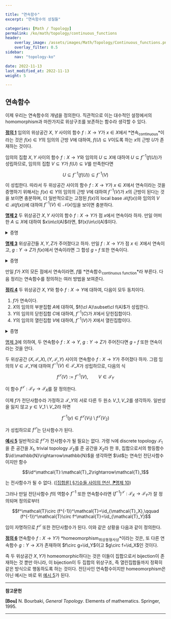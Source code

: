 ```yaml
---

title: "연속함수"
excerpt: "연속함수의 성질들"

categories: [Math / Topology]
permalink: /ko/math/topology/continuous_functions
header:
    overlay_image: /assets/images/Math/Topology/Continuous_functions.png
    overlay_filter: 0.5
sidebar: 
    nav: "topology-ko"

date: 2022-11-13
last_modified_at: 2022-11-13
weight: 5

---
```


## 연속함수

이제 우리는 연속함수의 개념을 정의한다. 직관적으로 이는 대수적인 설정에서의 homomorphism과 마찬가지로 위상구조를 보존하는 함수라 생각할 수 있다.

<div class="definition" markdown="1">

<ins id="def1">**정의 1**</ins> 임의의 위상공간 $X$, $Y$ 사이의 함수 $f:X\rightarrow Y$가 $x\in X$에서 *연속<sub>continuous</sub>*이라는 것은 $f(x)\in Y$의 임의의 근방 $V$에 대하여, $f(U)\subseteq V$이도록 하는 $x$의 근방 $U$가 존재하는 것이다. 

</div>

임의의 집합 $X,Y$ 사이의 함수 $f:X\rightarrow Y$와 임의의 $U\subseteq X$에 대하여 $U\subseteq f^{-1}(f(U))$가 성립하므로, 임의의 집합 $V\subseteq Y$가 $f(U)\subseteq V$를 만족한다면 

$$U\subseteq f^{-1}(f(U))\subseteq f^{-1}(V)$$

이 성립한다. 따라서 두 위상공간 사이의 함수 $f:X\rightarrow Y$가 $x\in X$에서 연속이라는 것을 증명하기 위해서는 $f(x)\in Y$의 임의의 근방 $V$에 대하여 $f^{-1}(V)$가 $x$의 근방이 된다는 것을 보이면 충분하며, 더 일반적으로는 고정된 $f(x)$의 local base $\mathcal{B}(f(x))$와 임의의 $V\in\mathcal{B}(f(x))$에 대하여 $f^{-1}(V)\in\mathcal{N}(x)$임을 보이면 충분하다. 

<div class="proposition" markdown="1">

<ins id="prop2">**명제 2**</ins> 두 위상공간 $X,Y$ 사이의 함수 $f:X\rightarrow Y$가 점 $x$에서 연속이라 하자. 만일 어떠한 $A\subseteq X$에 대하여 $x\in\cl(A)$라면, $f(x)\in\cl(A)$이다.

</div>
<details class="proof" markdown="1">
<summary>증명</summary>

$f(x)\in Y$의 임의의 근방 $V$를 택하자. 그럼 $f^{-1}(V)$는 $x$의 근방이므로 $f^{-1}(V)\cap A\neq\emptyset$이고 ([§집합의 내부, 폐포, 경계, ⁋명제 6](/ko/math/topology/other_concepts#prop6)), $x'\in f^{-1}(V)\cap A$라 하면 $f(x')\in V\cap f(A)$이다. 특히 $V\cap f(A)\neq\emptyset$이므로, 다시 [§집합의 내부, 폐포, 경계, ⁋명제 6](/ko/math/topology/other_concepts#prop6)를 적용하면 $f(x)\in\cl(A)$임을 안다.

</details>

<div class="proposition" markdown="1">

<ins id="prop3">**명제 3**</ins> 위상공간들 $X,Y,Z$가 주어졌다고 하자. 만일 $f:X\rightarrow Y$가 점 $x\in X$에서 연속이고, $g:Y\rightarrow Z$가 $f(x)$에서 연속이라면 그 합성 $g\circ f$ 또한 연속이다.
</div>
<details class="proof" markdown="1">
<summary>증명</summary>

$(g\circ f)(x)$의 임의의 근방 $W$를 택하자. 그럼 $g$가 $f(x)$에서 연속이므로, $g^{-1}(W)$은 $f(x)$의 근방이다. 다시 $f$는 $x$에서 연속이므로, $f^{-1}(g^{-1}(W))$는 $x$의 근방이다. ([\[집합론\] §이항관계의 연산, ⁋명제 13](/ko/math/set_theory/operation_of_binary_relations#prop6))

</details>

만일 $f$가 $X$의 모든 점에서 연속이라면, $f$를 *연속함수<sub>continuous function</sub>*라 부른다. 다음 정리는 연속함수를 정의하는 여러 방법을 보여준다.

<div class="proposition" markdown="1">

<ins is="thm4">**정리 4**</ins> 두 위상공간 $X,Y$와 함수 $f:X\rightarrow Y$에 대하여, 다음이 모두 동치이다.

1. $f$가 연속이다. 
2. $X$의 임의의 부분집합 $A$에 대하여, $f(\cl A)\subset\cl f(A)$가 성립한다.
3. $Y$의 임의의 닫힌집합 $C$에 대하여, $f^{-1}(C)$가 $X$에서 닫힌집합이다.
4. $Y$의 임의의 열린집합 $V$에 대하여, $f^{-1}(V)$가 $X$에서 열린집합이다.

</div>
<details class="proof" markdown="1">
<summary>증명</summary>

첫 번째 조건이 성립하면 두 번째 조건 또한 성립한다는 것은 [명제 2](#prop2)의 결과이다.

이제 둘째 조건을 가정하고 세 번째 조건을 보이자. $Y$의 임의의 닫힌집합 $C$에 대하여, 다음 포함관계

$$f(\cl(f^{-1}(C))\subseteq \cl(f(f^{-1}(C))\subseteq\cl(C)=C$$

가 성립하므로,

$$\cl(f^{-1}(C))\subseteq f^{-1}(f(\cl(f^{-1}(C)))\subseteq f^{-1}(C)$$

로부터 $f^{-1}(C)$가 닫힌집합이라는 것을 안다. 식 $(f^{-1}(A))^c=f^{-1}(A^c)$가 임의의 부분집합 $A\subseteq Y$에 대해 성립하므로, 이로부터 넷째 조건 또한 얻어진다는 것이 자명하다. 

따라서 넷째 조건을 가정하고 첫 번째 조건을 보이면 충분하다. $x\in X$를 임의로 택하고, $f(x)\in Y$의 임의의 근방 $V$가 주어졌다 하자. 그럼 $f(x)\subseteq V'\subseteq V$를 만족하는 $f(x)$의 <em_ko>열린근방</em_ko> $V'$이 존재한다. 이제 넷째 조건으로부터, $f^{-1}(V')$는 $x\in X$의 열린근방이고, $f^{-1}(V')\subseteq f(V)$로부터 $f(V)$가 $x$의 근방이 됨을 안다.

</details>

[명제 3](#prop3)에 의하여, 두 연속함수 $f:X\rightarrow Y$, $g:Y\rightarrow Z$가 주어진다면 $g\circ f$ 또한 연속이라는 것을 안다. 

두 위상공간 $(X,\mathcal{T}\_X), (Y,\mathcal{T}\_Y)$ 사이의 연속함수 $f:X\rightarrow Y$가 주어졌다 하자. 그럼 임의의 $V\in\mathcal{T}\_Y$에 대하여 $f^{-1}(V)\in\mathcal{T}\_X$가 성립하므로, 다음의 식

$$f^\mathcal{T}(V):=f^{-1}(V),\qquad V\in\mathcal{T}_Y$$

이 함수 $f^\mathcal{T}:\mathcal{T}_Y\rightarrow\mathcal{T}_X$를 잘 정의한다.

이제 $f$가 전단사함수라 가정하고 $\mathcal{T}\_Y$의 서로 다른 두 원소 $V\_1,V\_2$를 생각하자. 일반성을 잃지 않고 $y\in V\_1\setminus V\_2$라 하면 

$$f^{-1}(y)\in f^\mathcal{T}(V_1)\setminus f^\mathcal{T}(V_2)$$

가 성립하므로 $f^{\mathcal{T}}$는 단사함수가 된다. 

<div class="example" markdown="1">

<ins id="ex5">**예시 5**</ins> 일반적으로 $f^{\mathcal{T}}$가 전사함수가 될 필요는 없다. 가령 $\mathbb{N}$에 discrete topology $\mathcal{T}_1$을 준 공간을 $X_1$, trivial topology $\mathcal{T}_2$를 준 공간을 $X_2$라 한 후, 집합으로서의 항등함수 $\id:\mathbb{N}\rightarrow\mathbb{N}$을 생각하면 $\id$는 연속인 전단사함수이지만 함수

$$\id^\mathcal{T}:\mathcal{T}_2\rightarrow\mathcal{T}_1$$

는 전사함수가 될 수 없다. ([\[집합론\] §기수들 사이의 연산, ⁋명제 10](/ko/math/set_theory/operation_of_cardinals#prop10))

</div>

그러나 만일 전단사함수 $f$의 역함수 $f^{-1}$ 또한 연속함수라면 $(f^{-1})^\mathcal{T}:\mathcal{T}_X\rightarrow\mathcal{T}_Y$가 잘 정의되며 정의로부터

$$f^\mathcal{T}\circ (f^{-1})^\mathcal{T}=\id_{\mathcal{T}_X},\qquad (f^{-1})^\mathcal{T}\circ f^\mathcal{T}=\id_{\mathcal{T}_Y}$$

임이 자명하므로 $f^\mathcal{T}$ 또한 전단사함수가 된다. 이와 같은 상황을 다음과 같이 정의한다.

<div class="definition" markdown="1">

<ins id="def6">**정의 6**</ins> 연속함수 $f:X\rightarrow Y$가 *homeomorphism<sub>위상동형사상</sub>*이라는 것은, 또 다른 연속함수 $g:Y\rightarrow X$가 존재하여 $f\circ g=\id_Y$이고 $g\circ f=\id_X$인 것이다.

</div>

즉 두 위상공간 $X,Y$가 homeomorphic하다는 것은 이들이 집합으로서 bijection이 존재하는 것 뿐만 아니라, 이 bijection이 두 집합의 위상구조, 즉 열린집합들까지 정확히 같은 방식으로 행동하도록 하는 것이다. 전단사인 연속함수이지만 homeomorphism은 아닌 예시는 바로 위 [예시 5](#ex5)가 된다. 

---

**참고문헌**

**[Bou]** N. Bourbaki, <i>General Topology</i>. Elements of mathematics. Springer, 1995.

---
